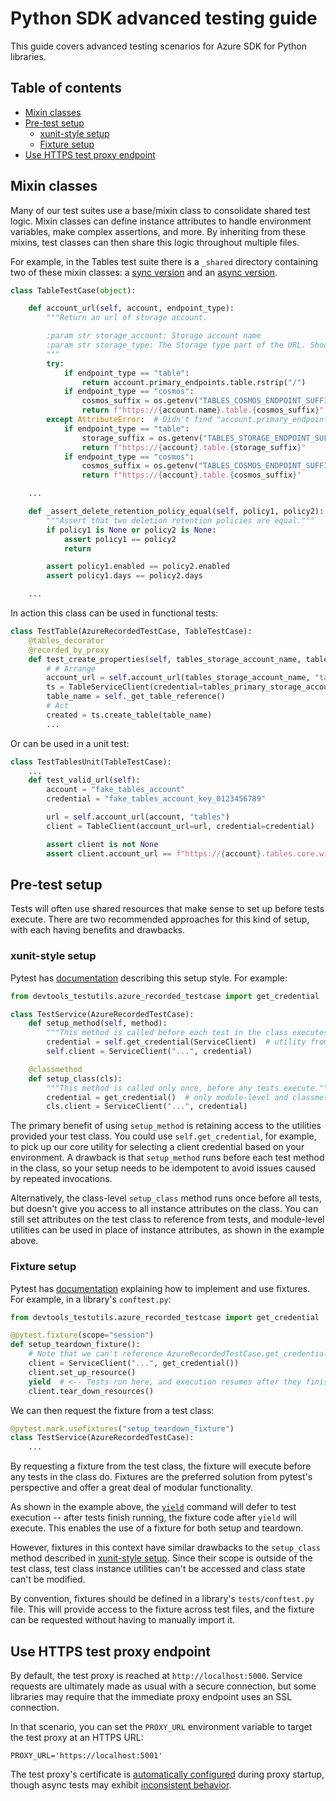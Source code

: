 # Python SDK advanced testing guide
This guide covers advanced testing scenarios for Azure SDK for Python libraries.

## Table of contents

- [Mixin classes](#mixin-classes)
- [Pre-test setup](#pre-test-setup)
  - [xunit-style setup](#xunit-style-setup)
  - [Fixture setup](#fixture-setup)
- [Use HTTPS test proxy endpoint](#use-https-test-proxy-endpoint)

## Mixin classes
Many of our test suites use a base/mixin class to consolidate shared test logic. Mixin classes can define instance attributes to handle environment variables, make complex assertions, and more. By inheriting from these mixins, test classes can then share this logic throughout multiple files.

For example, in the Tables test suite there is a `_shared` directory containing two of these mixin classes: a
[sync version][mixin_sync] and an [async version][mixin_async].

```python
class TableTestCase(object):

    def account_url(self, account, endpoint_type):
        """Return an url of storage account.

        :param str storage_account: Storage account name
        :param str storage_type: The Storage type part of the URL. Should be "table", or "cosmos", etc.
        """
        try:
            if endpoint_type == "table":
                return account.primary_endpoints.table.rstrip("/")
            if endpoint_type == "cosmos":
                cosmos_suffix = os.getenv("TABLES_COSMOS_ENDPOINT_SUFFIX", DEFAULT_COSMOS_ENDPOINT_SUFFIX)
                return f"https://{account.name}.table.{cosmos_suffix}"
        except AttributeError:  # Didn't find "account.primary_endpoints"
            if endpoint_type == "table":
                storage_suffix = os.getenv("TABLES_STORAGE_ENDPOINT_SUFFIX", DEFAULT_STORAGE_ENDPOINT_SUFFIX)
                return f"https://{account}.table.{storage_suffix}"
            if endpoint_type == "cosmos":
                cosmos_suffix = os.getenv("TABLES_COSMOS_ENDPOINT_SUFFIX", DEFAULT_COSMOS_ENDPOINT_SUFFIX)
                return f"https://{account}.table.{cosmos_suffix}"

    ...

    def _assert_delete_retention_policy_equal(self, policy1, policy2):
        """Assert that two deletion retention policies are equal."""
        if policy1 is None or policy2 is None:
            assert policy1 == policy2
            return

        assert policy1.enabled == policy2.enabled
        assert policy1.days == policy2.days

    ...
```

In action this class can be used in functional tests:

```python
class TestTable(AzureRecordedTestCase, TableTestCase):
    @tables_decorator
    @recorded_by_proxy
    def test_create_properties(self, tables_storage_account_name, tables_primary_storage_account_key):
        # # Arrange
        account_url = self.account_url(tables_storage_account_name, "table")
        ts = TableServiceClient(credential=tables_primary_storage_account_key, endpoint=account_url)
        table_name = self._get_table_reference()
        # Act
        created = ts.create_table(table_name)
        ...
```

Or can be used in a unit test:
```python
class TestTablesUnit(TableTestCase):
    ...
    def test_valid_url(self):
        account = "fake_tables_account"
        credential = "fake_tables_account_key_0123456789"

        url = self.account_url(account, "tables")
        client = TableClient(account_url=url, credential=credential)

        assert client is not None
        assert client.account_url == f"https://{account}.tables.core.windows.net/"
```

## Pre-test setup
Tests will often use shared resources that make sense to set up before tests execute. There are two recommended
approaches for this kind of setup, with each having benefits and drawbacks.

### xunit-style setup
Pytest has [documentation][xunit_setup] describing this setup style. For example:

```python
from devtools_testutils.azure_recorded_testcase import get_credential

class TestService(AzureRecordedTestCase):
    def setup_method(self, method):
        """This method is called before each test in the class executes."""
        credential = self.get_credential(ServiceClient)  # utility from parent class
        self.client = ServiceClient("...", credential)

    @classmethod
    def setup_class(cls):
        """This method is called only once, before any tests execute."""
        credential = get_credential()  # only module-level and classmethod utilities are available
        cls.client = ServiceClient("...", credential)
```

The primary benefit of using `setup_method` is retaining access to the utilities provided your test class. You could
use `self.get_credential`, for example, to pick up our core utility for selecting a client credential based on your
environment. A drawback is that `setup_method` runs before each test method in the class, so your setup needs to be
idempotent to avoid issues caused by repeated invocations.

Alternatively, the class-level `setup_class` method runs once before all tests, but doesn't give you access to all
instance attributes on the class. You can still set attributes on the test class to reference from tests, and
module-level utilities can be used in place of instance attributes, as shown in the example above.

### Fixture setup
Pytest has [documentation][fixtures] explaining how to implement and use fixtures. For example, in a library's
`conftest.py`:

```python
from devtools_testutils.azure_recorded_testcase import get_credential

@pytest.fixture(scope="session")
def setup_teardown_fixture():
    # Note that we can't reference AzureRecordedTestCase.get_credential but can use the module-level function
    client = ServiceClient("...", get_credential())
    client.set_up_resource()
    yield  # <-- Tests run here, and execution resumes after they finish
    client.tear_down_resources()
```

We can then request the fixture from a test class:

```python
@pytest.mark.usefixtures("setup_teardown_fixture")
class TestService(AzureRecordedTestCase):
    ...
```

By requesting a fixture from the test class, the fixture will execute before any tests in the class do. Fixtures are the
preferred solution from pytest's perspective and offer a great deal of modular functionality.

As shown in the example above, the [`yield`][fixture_yield] command will defer to test execution -- after tests finish
running, the fixture code after `yield` will execute. This enables the use of a fixture for both setup and teardown.

However, fixtures in this context have similar drawbacks to the `setup_class` method described in
[xunit-style setup](#xunit-style-setup). Since their scope is outside of the test class, test class instance utilities
can't be accessed and class state can't be modified.

By convention, fixtures should be defined in a library's `tests/conftest.py` file. This will provide access to the
fixture across test files, and the fixture can be requested without having to manually import it.

## Use HTTPS test proxy endpoint

By default, the test proxy is reached at `http://localhost:5000`. Service requests are ultimately made as usual with a
secure connection, but some libraries may require that the immediate proxy endpoint uses an SSL connection.

In that scenario, you can set the `PROXY_URL` environment variable to target the test proxy at an HTTPS URL:

```text
PROXY_URL='https://localhost:5001'
```

The test proxy's certificate is [automatically configured][cert_setup] during proxy startup, though async tests may
exhibit [inconsistent behavior][async_cert_troubleshoot].

<!-- Links -->

[async_cert_troubleshoot]: https://github.com/Azure/azure-sdk-for-python/blob/main/doc/dev/test_proxy_troubleshooting.md#servicerequesterror-cannot-connect-to-host
[cert_setup]: https://github.com/Azure/azure-sdk-for-python/blob/9958caf6269247f940c697a3f982bbbf0a47a19b/eng/tools/azure-sdk-tools/devtools_testutils/proxy_startup.py#L210
[fixture_yield]: https://docs.pytest.org/latest/how-to/fixtures.html#yield-fixtures-recommended
[fixtures]: https://docs.pytest.org/en/latest/how-to/fixtures.html
[mixin_async]: https://github.com/Azure/azure-sdk-for-python/blob/main/sdk/tables/azure-data-tables/tests/_shared/asynctestcase.py
[mixin_sync]: https://github.com/Azure/azure-sdk-for-python/blob/main/sdk/tables/azure-data-tables/tests/_shared/testcase.py
[xunit_setup]: https://docs.pytest.org/en/latest/how-to/xunit_setup.html
